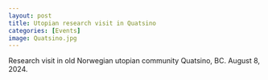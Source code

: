 ```yaml
---
layout: post
title: Utopian research visit in Quatsino
categories: [Events]
image: Quatsino.jpg
---
```

Research visit in old Norwegian utopian community Quatsino, BC. August 8, 2024. 


